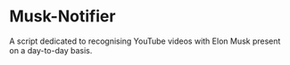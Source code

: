 # Musk-Notifier
A script dedicated to recognising YouTube videos with Elon Musk present on a day-to-day basis.
